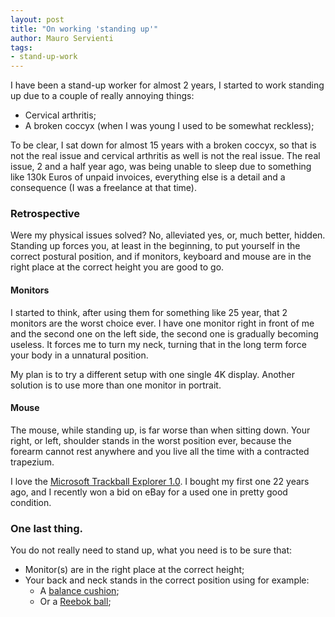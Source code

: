 ```yaml
---
layout: post
title: "On working 'standing up'"
author: Mauro Servienti
tags:
- stand-up-work
---
```


I have been a stand-up worker for almost 2 years, I started to work standing up due to a couple of really annoying things:

* Cervical arthritis;
* A broken coccyx (when I was young I used to be somewhat reckless);

To be clear, I sat down for almost 15 years with a broken coccyx, so that is not the real issue and cervical arthritis as well is not the real issue. The real issue, 2 and a half year ago, was being unable to sleep due to something like 130k Euros of unpaid invoices, everything else is a detail and a consequence (I was a freelance at that time).

### Retrospective

Were my physical issues solved? No, alleviated yes, or, much better, hidden. Standing up forces you, at least in the beginning, to put yourself in the correct postural position, and if monitors, keyboard and mouse are in the right place at the correct height you are good to go.

#### Monitors

I started to think, after using them for something like 25 year, that 2 monitors are the worst choice ever. I have one monitor right in front of me and the second one on the left side, the second one is gradually becoming useless. It forces me to turn my neck, turning that in the long term force your body in a unnatural position.

My plan is to try a different setup with one single 4K display. Another solution is to use more than one monitor in portrait.

#### Mouse

The mouse, while standing up, is far worse than when sitting down. Your right, or left, shoulder stands in the worst position ever, because the forearm cannot rest anywhere and you live all the time with a contracted trapezium.

I love the [Microsoft Trackball Explorer 1.0](https://www.google.it/search?q=microsoft+trackball+explorer&espv=2&biw=1503&bih=867&tbm=isch&tbo=u&source=univ&sa=X&ei=dYWTVfv0N8r7UIzSgqgO&ved=0CCYQsAQ&dpr=1). I bought my first one 22 years ago, and I recently won a bid on eBay for a used one in pretty good condition.

### One last thing.

You do not really need to stand up, what you need is to be sure that:

* Monitor(s) are in the right place at the correct height;
* Your back and neck stands in the correct position using for example:
    * A [balance cushion](http://www.amazon.com/s/ref=nb_sb_ss_i_1_9?url=search-alias%3Dhpc&field-keywords=balance+cushion&sprefix=balance+cushion%2Cundefined%2C228&rh=n%3A3760901%2Ck%3Abalance+cushion);
    * Or a [Reebok ball](http://www.amazon.com/s/ref=sr_nr_n_1?fst=as%3Aoff&rh=n%3A3407921%2Ck%3Areebok+ball&keywords=reebok+ball&ie=UTF8&qid=1435731650&rnid=2941120011);
